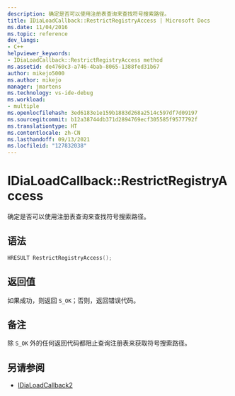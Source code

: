 ```yaml
---
description: 确定是否可以使用注册表查询来查找符号搜索路径。
title: IDiaLoadCallback::RestrictRegistryAccess | Microsoft Docs
ms.date: 11/04/2016
ms.topic: reference
dev_langs:
- C++
helpviewer_keywords:
- IDiaLoadCallback::RestrictRegistryAccess method
ms.assetid: de4760c3-a746-4bab-8065-1388fed31b67
author: mikejo5000
ms.author: mikejo
manager: jmartens
ms.technology: vs-ide-debug
ms.workload:
- multiple
ms.openlocfilehash: 3ed6183e1e159b1883d268a2514c597df7d09197
ms.sourcegitcommit: b12a38744db371d2894769ecf305585f9577792f
ms.translationtype: HT
ms.contentlocale: zh-CN
ms.lasthandoff: 09/13/2021
ms.locfileid: "127832038"
---
```

# <a name="idialoadcallbackrestrictregistryaccess"></a>IDiaLoadCallback::RestrictRegistryAccess
确定是否可以使用注册表查询来查找符号搜索路径。

## <a name="syntax"></a>语法

```C++
HRESULT RestrictRegistryAccess();
```

## <a name="return-value"></a>返回值
 如果成功，则返回 `S_OK`；否则，返回错误代码。

## <a name="remarks"></a>备注
 除 `S_OK` 外的任何返回代码都阻止查询注册表来获取符号搜索路径。

## <a name="see-also"></a>另请参阅
- [IDiaLoadCallback2](../../debugger/debug-interface-access/idialoadcallback2.md)
